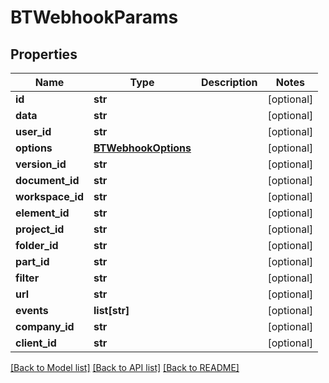 # BTWebhookParams

## Properties
Name | Type | Description | Notes
------------ | ------------- | ------------- | -------------
**id** | **str** |  | [optional] 
**data** | **str** |  | [optional] 
**user_id** | **str** |  | [optional] 
**options** | [**BTWebhookOptions**](BTWebhookOptions.md) |  | [optional] 
**version_id** | **str** |  | [optional] 
**document_id** | **str** |  | [optional] 
**workspace_id** | **str** |  | [optional] 
**element_id** | **str** |  | [optional] 
**project_id** | **str** |  | [optional] 
**folder_id** | **str** |  | [optional] 
**part_id** | **str** |  | [optional] 
**filter** | **str** |  | [optional] 
**url** | **str** |  | [optional] 
**events** | **list[str]** |  | [optional] 
**company_id** | **str** |  | [optional] 
**client_id** | **str** |  | [optional] 

[[Back to Model list]](../README.md#documentation-for-models) [[Back to API list]](../README.md#documentation-for-api-endpoints) [[Back to README]](../README.md)


